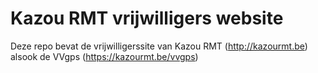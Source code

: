 # Kazou RMT vrijwilligers website

Deze repo bevat de vrijwilligerssite van Kazou RMT (http://kazourmt.be) alsook de VVgps (https://kazourmt.be/vvgps)

